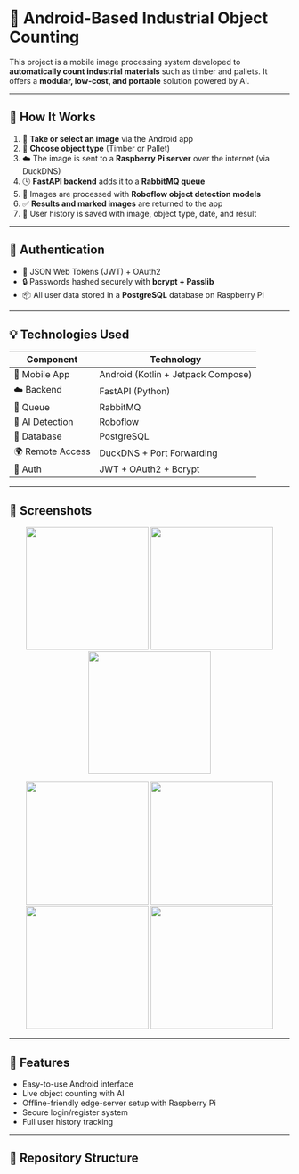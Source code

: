 # 📱 Android-Based Industrial Object Counting

This project is a mobile image processing system developed to **automatically count industrial materials** such as timber and pallets. It offers a **modular, low-cost, and portable** solution powered by AI.

---

## 🧠 How It Works

1. 📸 **Take or select an image** via the Android app  
2. 🔘 **Choose object type** (Timber or Pallet)  
3. ☁️ The image is sent to a **Raspberry Pi server** over the internet (via DuckDNS)  
4. 🕓 **FastAPI backend** adds it to a **RabbitMQ queue**  
5. 🤖 Images are processed with **Roboflow object detection models**  
6. ✅ **Results and marked images** are returned to the app  
7. 📂 User history is saved with image, object type, date, and result

---

## 🔐 Authentication

- 🔑 JSON Web Tokens (JWT) + OAuth2  
- 🔒 Passwords hashed securely with **bcrypt + Passlib**  
- 📦 All user data stored in a **PostgreSQL** database on Raspberry Pi

---

## 💡 Technologies Used

| Component        | Technology                  |
|------------------|-----------------------------|
| 📱 Mobile App    | Android (Kotlin + Jetpack Compose) |
| ☁️ Backend       | FastAPI (Python)            |
| 📩 Queue         | RabbitMQ                    |
| 🧠 AI Detection  | Roboflow                    |
| 💾 Database      | PostgreSQL                  |
| 🌍 Remote Access | DuckDNS + Port Forwarding   |
| 🔐 Auth          | JWT + OAuth2 + Bcrypt       |

---

## 📸 Screenshots

<p align="center">
  <img src="https://github.com/user-attachments/assets/334ec701-73cb-41c7-a33d-0fc870beb137" width="220"/>
  <img src="https://github.com/user-attachments/assets/5b4d1423-46a5-408e-a232-614380be0cb8" width="220"/>
  <img src="https://github.com/user-attachments/assets/c5241c26-f3a1-460a-9651-1cf08cbadc5a" width="220"/>
</p>
<p align="center">
  <img src="https://github.com/user-attachments/assets/7dbbbe0f-b694-43fb-bd6c-b5d44f9af7aa" width="220"/>
  <img src="https://github.com/user-attachments/assets/d87bc3b6-a571-413b-af90-abc374957fab" width="220"/>
  <img src="https://github.com/user-attachments/assets/d7f16290-1404-492b-870e-eb3a4bf5ba21" width="220"/>
  <img src="https://github.com/user-attachments/assets/ef82a50f-3d7a-47fe-8f53-6c7b0ff40f14" width="220"/>
</p>

---

## 🚀 Features

- Easy-to-use Android interface  
- Live object counting with AI  
- Offline-friendly edge-server setup with Raspberry Pi  
- Secure login/register system  
- Full user history tracking  

---

## 📁 Repository Structure


